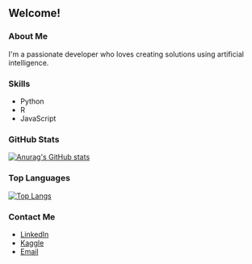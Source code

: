 ## Welcome! 

### About Me
I'm a passionate developer who loves creating solutions using artificial intelligence.

### Skills
- Python
- R
- JavaScript

### GitHub Stats
[![Anurag's GitHub stats](https://github-readme-stats.vercel.app/api?username=mmmarchetti&count_private=true&show_icons=true&theme=dark)](https://github.com/anuraghazra/github-readme-stats)

### Top Languages
[![Top Langs](https://github-readme-stats.vercel.app/api/top-langs/?username=mmmarchetti&layout=compact&theme=dark)](https://github.com/anuraghazra/github-readme-stats)

### Contact Me
- [LinkedIn](https://www.linkedin.com/in/mmmarchetti/)
- [Kaggle](https://www.kaggle.com/mmmarchetti)
- [Email](mailto:marcosmartins.marchetti@gmail.com)
